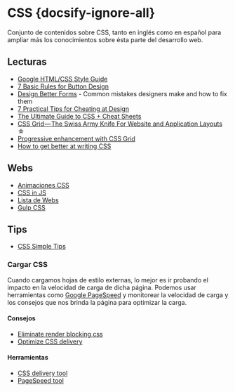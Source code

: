 # CSS {docsify-ignore-all}

Conjunto de contenidos sobre CSS, tanto en inglés como en español para ampliar más los conocimientos sobre ésta parte del desarrollo web.

## Lecturas

- [Google HTML/CSS Style Guide](https://google.github.io/styleguide/htmlcssguide.html)
- [7 Basic Rules for Button Design](https://uxplanet.org/7-basic-rules-for-button-design-63dcdf5676b4)
- [Design Better Forms](https://uxdesign.cc/design-better-forms-96fadca0f49c) - Common mistakes designers make and how to fix them
- [7 Practical Tips for Cheating at Design](https://medium.com/refactoring-ui/7-practical-tips-for-cheating-at-design-40c736799886)
- [The Ultimate Guide to CSS + Cheat Sheets](https://medium.com/level-up-web/the-ultimate-guide-to-css-103b0f883de3)
- [CSS Grid — The Swiss Army Knife For Website and Application Layouts](https://medium.com/@js_tut/css-grid-the-swiss-army-knife-for-cutting-website-and-application-layouts-c1bd7a6b4e56) ☆
- [Progressive enhancement with CSS Grid](https://medium.freecodecamp.org/progressive-enhancement-with-css-grid-8138d4c7508c)
- [How to get better at writing CSS](https://medium.freecodecamp.org/how-to-get-better-at-writing-css-a1732c32a72f)

## Webs

- [Animaciones CSS](/c/css/animacion.md)
- [CSS in JS](/c/css/css-in-js.md)
- [Lista de Webs](/c/css/webs.md)
- [Gulp CSS](/c/js/webs.md#gulp-css)

## Tips

- [CSS Simple Tips](/c/css/simple-tips.md)

### Cargar CSS

Cuando cargamos hojas de estilo externas, lo mejor es ir probando el impacto en la velocidad de carga de dicha página. Podemos usar herramientas como [Google PageSpeed](https://developers.google.com/speed/pagespeed/insights/?hl=es) y monitorear la velocidad de carga y los consejos que nos brinda la página para optimizar la carga.

#### Consejos

- [Eliminate render blocking css](https://varvy.com/pagespeed/render-blocking-css.html)
- [Optimize CSS delivery](https://varvy.com/pagespeed/optimize-css-delivery.html)

#### Herramientas

- [CSS delivery tool](https://varvy.com/tools/css-delivery/)
- [PageSpeed tool](https://varvy.com/pagespeed/)
